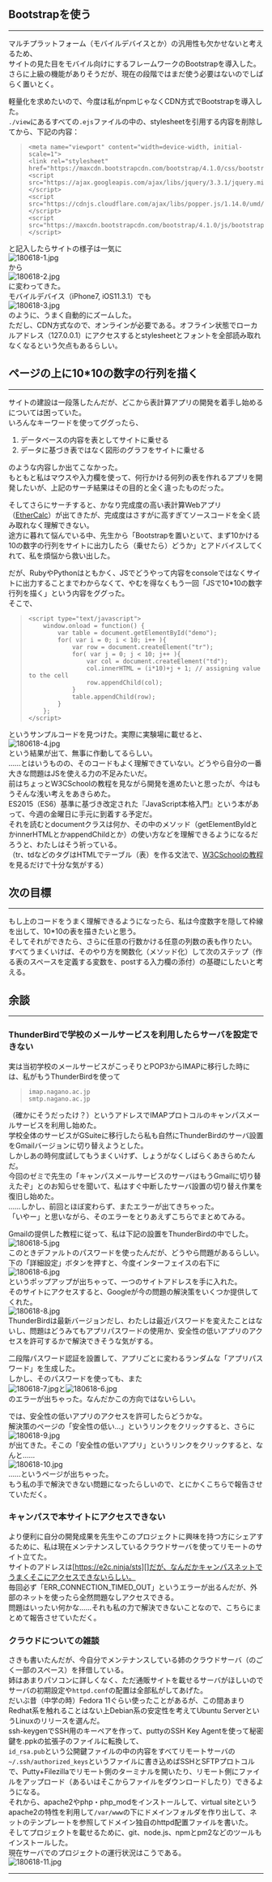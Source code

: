 ## Bootstrapを使う

***

マルチプラットフォーム（モバイルデバイスとか）の汎用性も欠かせないと考えるため、  
サイトの見た目をモバイル向けにするフレームワークのBootstrapを導入した。  
さらに上級の機能がありそうだが、現在の段階ではまだ使う必要はないのでしばらく置いとく。

軽量化を求めたいので、今度は私がnpmじゃなくCDN方式でBootstrapを導入した。  
`./view`にあるすべての`.ejs`ファイルの中の、stylesheetを引用する内容を削除してから、下記の内容：

> ```
> <meta name="viewport" content="width=device-width, initial-scale=1">  
> <link rel="stylesheet" href="https://maxcdn.bootstrapcdn.com/bootstrap/4.1.0/css/bootstrap.min.css">  
> <script src="https://ajax.googleapis.com/ajax/libs/jquery/3.3.1/jquery.min.js"></script>  
> <script src="https://cdnjs.cloudflare.com/ajax/libs/popper.js/1.14.0/umd/popper.min.js"></script>  
> <script src="https://maxcdn.bootstrapcdn.com/bootstrap/4.1.0/js/bootstrap.min.js"></script>
> ```

と記入したらサイトの様子は一気に  
![180618-1.jpg][1]  
から  
![180618-2.jpg][2]  
に変わってきた。  
モバイルデバイス（iPhone7, iOS11.3.1）でも  
![180618-3.jpg][3]  
のように、うまく自動的にズームした。  
ただし、CDN方式なので、オンラインが必要である。オフライン状態でローカルアドレス（127.0.0.1）にアクセスするとstylesheetとフォントを全部読み取れなくなるという欠点もあるらしい。

## ページの上に10*10の数字の行列を描く

***

サイトの建設は一段落したんだが、どこから表計算アプリの開発を着手し始めるについては困っていた。  
いろんなキーワードを使ってググったら、

1. データベースの内容を表としてサイトに乗せる
2. データに基づき表ではなく図形のグラフをサイトに乗せる

のような内容しか出てこなかった。  
もともと私はマウスや入力欄を使って、何行かける何列の表を作れるアプリを開発したいが、上記のサーチ結果はその目的と全く違ったものだった。

そしてさらにサーチすると、かなり完成度の高い表計算Webアプリ（[EtherCalc][]）が出てきたが、完成度はさすがに高すぎてソースコードを全く読み取れなく理解できない。  
途方に暮れて悩んでいる中、先生から「Bootstrapを置いといて、まず10かける10の数字の行列をサイトに出力したら（乗せたら）どうか」とアドバイスしてくれて、私を煩悩から救い出した。

だが、RubyやPythonはともかく、JSでどうやって内容をconsoleではなくサイトに出力することまでわからなくて、やむを得なくもう一回「JSで10*10の数字行列を描く」という内容をググった。  
そこで、

> ```
> <script type="text/javascript">
>     window.onload = function() {
>         var table = document.getElementById("demo");
>         for( var i = 0; i < 10; i++ ){
>             var row = document.createElement("tr");
>             for( var j = 0; j < 10; j++ ){
>                 var col = document.createElement("td");
>                 col.innerHTML = (i*10)+j + 1; // assigning value to the cell
>                 row.appendChild(col);
>             }
>             table.appendChild(row);
>         }
>     };
> </script>
> ```

というサンプルコードを見つけた。実際に実験場に載せると、  
![180618-4.jpg][4]  
という結果が出て、無事に作動してるらしい。  
……とはいうものの、そのコードもよく理解できていない。どうやら自分の一番大きな問題はJSを使える力の不足みたいだ。  
前はちょっとW3CSchoolの教程を見ながら開発を進めたいと思ったが、今はもうそんな浅い考えをあきらめた。  
ES2015（ES6）基準に基づき改定された『JavaScript本格入門』という本があって、今週の金曜日に手元に到着する予定だ。  
それを読むとdocumentクラスは何か、その中のメソッド（getElementByIdとかinnerHTMLとかappendChildとか）の使い方などを理解できるようになるだろうと、わたしはそう祈っている。  
（tr、tdなどのタグはHTMLでテーブル（表）を作る文法で、[W3CSchoolの教程][]を見るだけで十分な気がする）

## 次の目標

***

もし上のコードをうまく理解できるようになったら、私は今度数字を隠して枠線を出して、10*10の表を描きたいと思う。  
そしてそれができたら、さらに任意の行数かける任意の列数の表も作りたい。  
すべてうまくいけば、そのやり方を関数化（メソッド化）して次のステップ（作る表のスペースを定義する変数を、postする入力欄の添付）の基礎にしたいと考える。

## 余談

***

### ThunderBirdで学校のメールサービスを利用したらサーバを設定できない

実は当初学校のメールサービスがこっそりとPOP3からIMAPに移行した時には、私がもうThunderBirdを使って

> ```
> imap.nagano.ac.jp
> smtp.nagano.ac.jp
> ```

（確かにそうだったけ？）というアドレスでIMAPプロトコルのキャンパスメールサービスを利用し始めた。  
学校全体のサービスがGSuiteに移行したら私も自然にThunderBirdのサーバ設置をGmailバージョンに切り替えようとした。  
しかしあの時何度試してもうまくいけず、しょうがなくしばらくあきらめたんだ。  
今回のゼミで先生の「キャンパスメールサービスのサーバはもうGmailに切り替えたぞ」とのお知らせを聞いて、私はすぐ中断したサーバ設置の切り替え作業を復旧し始めた。  
……しかし、前回とほぼ変わらず、またエラーが出てきちゃった。  
「いやー」と思いながら、そのエラーをとりあえずこちらでまとめてみる。

Gmailの提供した教程に従って、私は下記の設置をThunderBirdの中でした。  
![180618-5.jpg][5]  
このときデファルトのパスワードを使ったんだが、どうやら問題があるらしい。  
下の「詳細設定」ボタンを押すと、今度インターフェイスの右下に  
![180618-6.jpg][6]  
というポップアップが出ちゃって、一つのサイトアドレスを手に入れた。  
そのサイトにアクセスすると、Googleが今の問題の解決策をいくつか提供してくれた。  
![180618-8.jpg][8]  
ThunderBirdは最新バージョンだし、わたしは最近パスワードを変えたことはないし、問題はどうみてもアプリパスワードの使用か、安全性の低いアプリのアクセスを許可するかで解決できそうな気がする。  

二段階パスワード認証を設置して、アプリごとに変わるランダムな「アプリパスワード」を生成した。  
しかし、そのパスワードを使っても、また  
![180618-7.jpg][7]と![180618-6.jpg][6]  
のエラーが出ちゃった。なんだかこの方向ではないらしい。

では、安全性の低いアプリのアクセスを許可したらどうかな。  
解決策のページの「安全性の低い…」というリンクをクリックすると、さらに  
![180618-9.jpg][9]  
が出てきた。そこの「安全性の低いアプリ」というリンクをクリックすると、なんと……  
![180618-10.jpg][10]  
……というページが出ちゃった。  
もう私の手で解決できない問題になったらしいので、とにかくこちらで報告させていただく。

### キャンパスで本サイトにアクセスできない

より便利に自分の開発成果を先生やこのプロジェクトに興味を持つ方にシェアするために、私は現在メンテナンスしているクラウドサーバを使ってリモートのサイト立てた。  
サイトのアドレスは[https://e2c.ninja/sts][]だが、なんだかキャンパスネットでうまくそこにアクセスできないらしい。  
毎回必ず「ERR_CONNECTION_TIMED_OUT」というエラーが出るんだが、外部のネットを使ったら全然問題なしアクセスできる。  
問題はいったい何かな……それも私の力で解決できないことなので、こちらにまとめて報告させていただく。

### クラウドについての雑談

さきも書いたんだが、今自分でメンテナンスしている姉のクラウドサーバ（のごく一部のスペース）を拝借している。  
姉はあまりパソコンに詳しくなく、ただ通販サイトを載せるサーバがほしいのでサーバの初期設定や`httpd.conf`の配置は全部私がしてあげた。  
だいぶ昔（中学の時）Fedora 11ぐらい使ったことがあるが、この間あまりRedhat系を触れることはない上Debian系の安定性を考えてUbuntu ServerというLinuxのリリースを選んだ。  
ssh-keygenでSSH用のキーペアを作って、puttyのSSH Key Agentを使って秘密鍵を.ppkの拡張子のファイルに転換して、  
`id_rsa.pub`という公開鍵ファイルの中の内容をすべてリモートサーバの`~/.ssh/authorized_keys`というファイルに書き込めばSSHとSFTPプロトコルで、Putty+Filezillaでリモート側のターミナルを開いたり、リモート側にファイルをアップロード（あるいはそこからファイルをダウンロードしたり）できるようになる。  
それから、apache2やphp・php_modをインストールして、virtual siteというapache2の特性を利用して`/var/www`の下にドメインフォルダを作り出して、ネットのテンプレートを参照してドメイン独自のhttpd配置ファイルを書いた。  
そしてプロジェクトを載せるために、git、node.js、npmとpm2などのツールもインストールした。  
現在サーバでのプロジェクトの運行状況はこうである。  
![180618-11.jpg][11]

***


[EtherCalc]: https://ethercalc.net/ "EtherCalc"
[W3CSchoolの教程]: http://www.w3school.com.cn/html/html_tables.asp "HTML 表格"
[https://e2c.ninja/sts]: https://e2c.ninja/sts "サイト"

[1]: /images/180618-1.jpg "180618-1"
[2]: /images/180618-2.jpg "180618-2"
[3]: /images/180618-3.jpg "180618-3"
[4]: /images/180618-4.jpg "180618-4"
[5]: /images/180618-5.jpg "180618-5"
[6]: /images/180618-6.jpg "180618-6"
[7]: /images/180618-7.jpg "180618-7"
[8]: /images/180618-8.jpg "180618-8"
[9]: /images/180618-9.jpg "180618-9"
[10]: /images/180618-10.jpg "180618-10"
[11]: /images/180618-11.jpg "180618-11"
